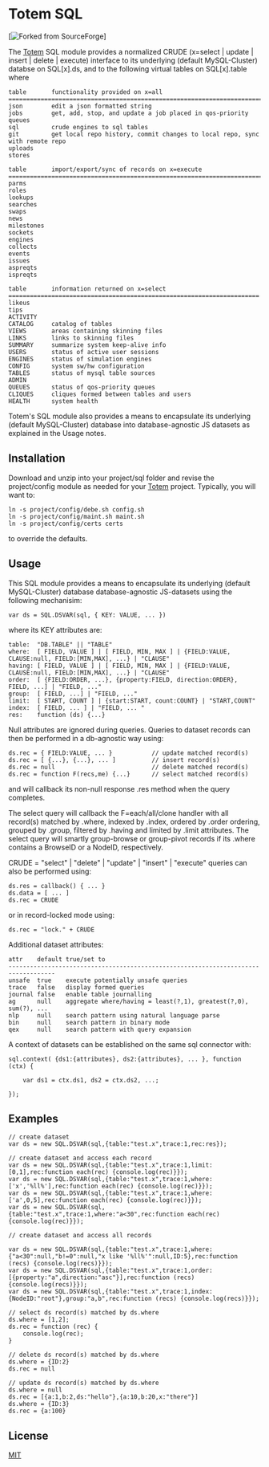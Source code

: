 # Totem SQL

[![Forked from SourceForge](https://sourceforge.net)]

The [Totem](https://git.geointapps.org/acmesds/transfer) SQL module provides a normalized 
CRUDE (x=select | update | insert | delete | execute) interface to its underlying 
(default MySQL-Cluster) databse on SQL[x].ds, and to the following virtual
tables on SQL[x].table where

	table		functionality provided on x=all
	=======================================================================
	json		edit a json formatted string
	jobs		get, add, stop, and update a job placed in qos-priority queues
	sql			crude engines to sql tables
	git			get local repo history, commit changes to local repo, sync with remote repo
	uploads
	stores
	
	table		import/export/sync of records on x=execute
	==============================================================================
	parms		
	roles		
	lookups		
	searches
	swaps		
	news		
	milestones	
	sockets		
	engines	
	collects	
	events		
	issues		
	aspreqts	
	ispreqts	
	
	table		information returned on x=select
	======================================================================
	likeus
	tips
	ACTIVITY	
	CATALOG		catalog of tables
	VIEWS		areas containing skinning files
	LINKS		links to skinning files
	SUMMARY		summarize system keep-alive info
	USERS		status of active user sessions
	ENGINES		status of simulation engines
	CONFIG		system sw/hw configuration
	TABLES		status of mysql table sources
	ADMIN		
	QUEUES		status of qos-priority queues	
	CLIQUES		cliques formed between tables and users
	HEALTH		system health

Totem's SQL module also provides a means to encapsulate its underlying (default MySQL-Cluster) 
database into database-agnostic JS datasets as explained in the Usage notes.

## Installation

Download and unzip into your project/sql folder and revise the project/config module as needed
for your [Totem](https://git.geointapps.org/acmesds/transfer) project.  Typically, you will
want to:

	ln -s project/config/debe.sh config.sh
	ln -s project/config/maint.sh maint.sh
	ln -s project/config/certs certs
	
to override the defaults.

## Usage

This SQL module provides a means to encapsulate its underlying (default MySQL-Cluster) 
database database-agnostic JS-datasets using the following mechanisim:

	var ds = SQL.DSVAR(sql, { KEY: VALUE, ... })

where its KEY attributes are:

	table: 	"DB.TABLE" || "TABLE"
	where: 	[ FIELD, VALUE ] | [ FIELD, MIN, MAX ] | {FIELD:VALUE, CLAUSE:null, FIELD:[MIN,MAX], ...} | "CLAUSE"
	having: [ FIELD, VALUE ] | [ FIELD, MIN, MAX ] | {FIELD:VALUE, CLAUSE:null, FIELD:[MIN,MAX], ...} | "CLAUSE"
	order: 	[ {FIELD:ORDER, ...}, {property:FIELD, direction:ORDER}, FIELD, ...] | "FIELD, ..."
	group: 	[ FIELD, ...] | "FIELD, ..."
	limit: 	[ START, COUNT ] | {start:START, count:COUNT} | "START,COUNT"
	index:	[ FIELD, ... ] | "FIELD, ... "
	res: 	function (ds) {...}

Null attributes are ignored during queries.  Queries to dataset records can then be 
performed in a db-agnostic way using:

	ds.rec = { FIELD:VALUE, ... }			// update matched record(s) 
	ds.rec = [ {...}, {...}, ... ]			// insert record(s)
	ds.rec = null 							// delete matched record(s)
	ds.rec = function F(recs,me) {...}		// select matched record(s)
	
and will callback its non-null response .res method when the query completes.  

The select query will callback the F=each/all/clone handler with all record(s)
matched by .where, indexed by  .index, ordered by .order ordering, grouped by 
.group, filtered by .having and limited by .limit attributes.  The select query
will smartly group-browse or group-pivot records if its .where contains a 
BrowseID or a NodeID, respectively.

CRUDE = "select" | "delete" | "update" | "insert" | "execute" queries can 
also be performed using:

	ds.res = callback() { ... }
	ds.data = [ ... ]
	ds.rec = CRUDE
	
or in record-locked mode using:

	ds.rec = "lock." + CRUDE

Additional dataset attributes:
	
	attr	default	true/set to
	-----------------------------------------------------------------------------------
	unsafe 	true	execute potentially unsafe queries
	trace	false	display formed queries
	journal	false	enable table journalling
	ag		null	aggregate where/having = least(?,1), greatest(?,0), sum(?), ...
	nlp		null	search pattern using natural language parse
	bin		null	search pattern in binary mode
	qex		null	search pattern with query expansion
	
A context of datasets can be established on the same sql connector with:

	sql.context( {ds1:{attributes}, ds2:{attributes}, ... }, function (ctx) {
	
		var ds1 = ctx.ds1, ds2 = ctx.ds2, ...;
	
	});
			
## Examples

	// create dataset
	var ds = new SQL.DSVAR(sql,{table:"test.x",trace:1,rec:res});
	
	// create dataset and access each record
	var ds = new SQL.DSVAR(sql,{table:"test.x",trace:1,limit:[0,1],rec:function each(rec) {console.log(rec)}});
	var ds = new SQL.DSVAR(sql,{table:"test.x",trace:1,where:['x','%ll%'],rec:function each(rec) {console.log(rec)}});
	var ds = new SQL.DSVAR(sql,{table:"test.x",trace:1,where:['a',0,5],rec:function each(rec) {console.log(rec)}});
	var ds = new SQL.DSVAR(sql,{table:"test.x",trace:1,where:"a<30",rec:function each(rec) {console.log(rec)}});		
	
	// create dataset and access all records

	var ds = new SQL.DSVAR(sql,{table:"test.x",trace:1,where:{"a<30":null,"b!=0":null,"x like '%ll%'":null,ID:5},rec:function (recs) {console.log(recs)}});
	var ds = new SQL.DSVAR(sql,{table:"test.x",trace:1,order:[{property:"a",direction:"asc"}],rec:function (recs) {console.log(recs)}});
	var ds = new SQL.DSVAR(sql,{table:"test.x",trace:1,index:{NodeID:"root"},group:"a,b",rec:function (recs) {console.log(recs)}});
	
	// select ds record(s) matched by ds.where
	ds.where = [1,2];
	ds.rec = function (rec) {
		console.log(rec);
	}

	// delete ds record(s) matched by ds.where
	ds.where = {ID:2}
	ds.rec = null
	
	// update ds record(s) matched by ds.where
	ds.where = null
	ds.rec = [{a:1,b:2,ds:"hello"},{a:10,b:20,x:"there"}]
	ds.where = {ID:3}
	ds.rec = {a:100} 
	
## License

[MIT](LICENSE)
